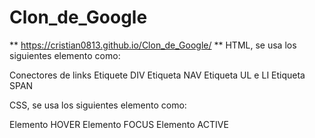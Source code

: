 # Clon_de_Google
**   https://cristian0813.github.io/Clon_de_Google/   **
HTML, se usa los siguientes elemento como:

Conectores de links
Etiquete DIV
Etiqueta NAV
Etiqueta UL e LI
Etiqueta SPAN

CSS, se usa los siguientes elemento como:

Elemento HOVER
Elemento FOCUS
Elemento ACTIVE
